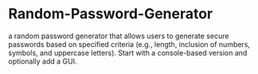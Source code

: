 # Random-Password-Generator
 a random password generator that allows users to generate secure passwords based on specified  criteria (e.g., length, inclusion of numbers, symbols, and uppercase letters). Start with a console-based  version and optionally add a GUI.
